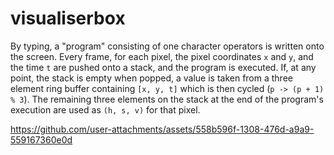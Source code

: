 # visualiserbox

By typing, a "program" consisting of one character operators is written onto the screen. Every frame, for each pixel, the pixel coordinates `x` and `y`, and the time `t` are pushed onto a stack, and the program is executed. If, at any point, the stack is empty when popped, a value is taken from a three element ring buffer containing `[x, y, t]` which is then cycled (`p -> (p + 1) % 3`). The remaining three elements on the stack at the end of the program's execution are used as `(h, s, v)` for that pixel.

https://github.com/user-attachments/assets/558b596f-1308-476d-a9a9-559167360e0d

